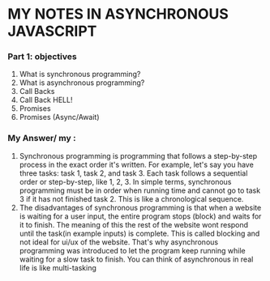 # MY NOTES IN ASYNCHRONOUS JAVASCRIPT

### Part 1: objectives
1. What is synchronous programming?
2. What is asynchronous programming? 
3. Call Backs 
4. Call Back HELL! 
5. Promises 
6. Promises (Async/Await) 

### My Answer/ my :
1. Synchronous programming is programming that follows a step-by-step process in the exact order it's written. For example, let's say you have three tasks: task 1, task 2, and task 3. Each task follows a sequential order or step-by-step, like 1, 2, 3. In simple terms, synchronous programming must be in order when running time and cannot go to task 3 if it has not finished task 2. This is like a chronological sequence. 
2. The disadvantages of synchronous programming is  that when a website is waiting for a user input, the entire program stops (block) and waits for it to finish. The meaning of this the rest of the website wont respond until the task(in example inputs) is complete. This is called blocking and not ideal for ui/ux of the website. That's why asynchronous programming was introduced to let the program keep running while waiting for a slow task to finish. You can think of asynchronous in real life is like multi-tasking 